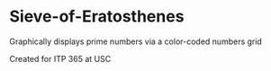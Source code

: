# Sieve-of-Eratosthenes
Graphically displays prime numbers via a color-coded numbers grid

Created for ITP 365 at USC
